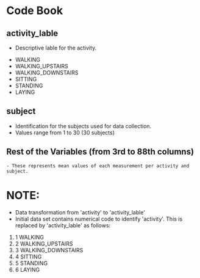Code Book
=========

activity_lable
--------------
- Descriptive lable for the activity.</p>
<ul>    
<li> WALKING </li>
<li> WALKING_UPSTAIRS </li>
<li> WALKING_DOWNSTAIRS </li>
<li> SITTING </li>
<li> STANDING </li>
<li> LAYING </li>
</ul>    
    
subject
-------
- Identification for the subjects used for data collection.
- Values range from 1 to 30  (30 subjects)


Rest of the Variables  (from 3rd to 88th columns)
---------------------
    - These represents mean values of each measurement per activity and subject.
    

NOTE:
====
- Data transformation from 'activity' to 'activity_lable'
- Initial data set contains numerical code to identify 'activity'. This is replaced by 'activity_lable' as follows:
      
<ol>    
<li> 1 WALKING </li>
<li> 2 WALKING_UPSTAIRS </li>
<li> 3 WALKING_DOWNSTAIRS </li>
<li> 4 SITTING </li>
<li> 5 STANDING </li>
<li> 6 LAYING </li>
</ol>   






